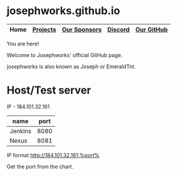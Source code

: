 # josephworks.github.io
| Home | [Projects](PROJECTS.md) | [Our Sponsors](SPONSORS.md) | [Discord](DISCORD.md) | [Our GitHub](http://www.github.com/josephworks) |
|------|-------------------------|-----------------------------|-----------------------|-------------------------------------------------|
You are here!

Welcome to Josephworks' official GitHub page.

josephworks is also known as Joseph or EmeraldTnt.

# Host/Test server

IP - 184.101.32.161

| name    | port |
|---------|------|
| Jenkins | 8080 |
| Nexus   | 8081 |

IP format http://184.101.32.161:%port%

Get the port from the chart.
